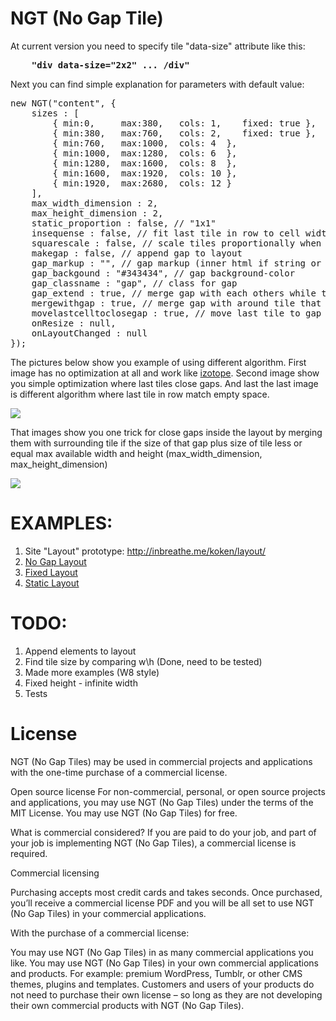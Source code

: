 NGT (No Gap Tile)
=========

At current version you need to specify tile "data-size" attribute like this:  
<pre>
	<b>"div data-size="2x2" ... /div"</b>
</pre>

Next you can find simple explanation for parameters with default value:

<pre>
new NGT("content", {
	sizes : [
		{ min:0,     max:380,   cols: 1,    fixed: true },
		{ min:380,   max:760,   cols: 2,    fixed: true },
		{ min:760,   max:1000,  cols: 4  },
		{ min:1000,  max:1280,  cols: 6  },
		{ min:1280,  max:1600,  cols: 8  },
		{ min:1600,  max:1920,  cols: 10 },
		{ min:1920,  max:2680,  cols: 12 }
	],
	max_width_dimension : 2,
	max_height_dimension : 2,
	static_proportion : false, // "1x1"
	insequense : false, // fit last tile in row to cell width 
	squarescale : false, // scale tiles proportionally when resize
	makegap	: false, // append gap to layout
	gap_markup : "", // gap markup (inner html if string or module if element)
	gap_backgound : "#343434", // gap background-color
	gap_classname : "gap", // class for gap
	gap_extend : true, // merge gap with each others while they less then considition (max_width_dimension and max_height_dimension)
	mergewithgap : true, // merge gap with around tile that match gap size and condition (max_width_dimension and max_height_dimension)
	movelastcelltoclosegap : true, // move last tile to gap if mergewithgap do not solve them
	onResize : null,
	onLayoutChanged : null
});
</pre>

The pictures below show you example of using different algorithm. First image has no optimization at all and work like <a href="http://isotope.metafizzy.co/" target="_blank">izotope</a>. Second image show you simple optimization where last tiles close gaps. And last the last image is different algorithm where last tile in row match empty space.

<img src="https://raw.github.com/DQvsRA/nogaptile/master/examples/images/nogaptiles_algorithm_1.jpg">

That images show you one trick for close gaps inside the layout by merging them with surrounding tile if the size of that gap plus size of tile less or equal max available width and height (max_width_dimension, max_height_dimension)

<img src="https://raw.github.com/DQvsRA/nogaptile/master/examples/images/nogaptiles_algorithm_2.jpg">


EXAMPLES: 
=========
1. Site "Layout" prototype: <a href="http://inbreathe.me/koken/layout/">http://inbreathe.me/koken/layout/</a>
2. <a href="http://dqvsra.github.io/nogaptile/examples/fixed/index.html">No Gap Layout</a>
3. <a href="http://dqvsra.github.io/nogaptile/examples/fixed/index.html">Fixed Layout</a>
4. <a href="http://dqvsra.github.io/nogaptile/examples/fixed/index.html">Static Layout</a>


TODO:
=========

1. Append elements to layout
2. Find tile size by comparing w\h (Done, need to be tested)
3. Made more examples (W8 style)
4. Fixed height - infinite width
5. Tests


License
=========

NGT (No Gap Tiles) may be used in commercial projects and applications with the one-time purchase of a commercial license.

Open source license
For non-commercial, personal, or open source projects and applications, you may use NGT (No Gap Tiles) under the terms of the MIT License. You may use NGT (No Gap Tiles) for free.

What is commercial considered?
If you are paid to do your job, and part of your job is implementing NGT (No Gap Tiles), a commercial license is required.

Commercial licensing

Purchasing accepts most credit cards and takes seconds. Once purchased, you’ll receive a commercial license PDF and you will be all set to use NGT (No Gap Tiles) in your commercial applications.

With the purchase of a commercial license:

You may use NGT (No Gap Tiles) in as many commercial applications you like.
You may use NGT (No Gap Tiles) in your own commercial applications and products. For example: premium WordPress, Tumblr, or other CMS themes, plugins and templates.
Customers and users of your products do not need to purchase their own license – so long as they are not developing their own commercial products with NGT (No Gap Tiles).
